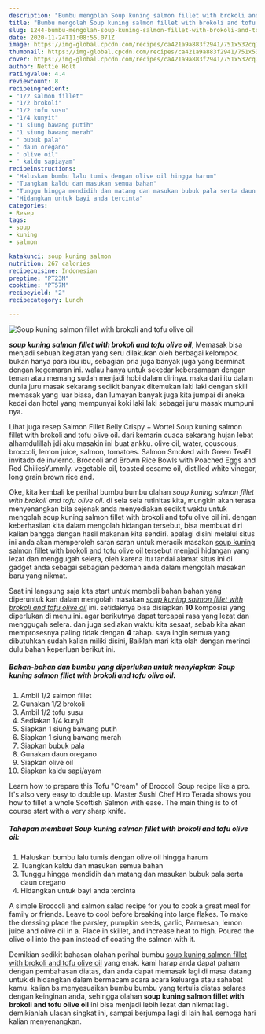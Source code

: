 ```yaml
---
description: "Bumbu mengolah Soup kuning salmon fillet with brokoli and tofu olive oil, Enak"
title: "Bumbu mengolah Soup kuning salmon fillet with brokoli and tofu olive oil, Enak"
slug: 1244-bumbu-mengolah-soup-kuning-salmon-fillet-with-brokoli-and-tofu-olive-oil-enak
date: 2020-11-24T11:08:55.071Z
image: https://img-global.cpcdn.com/recipes/ca421a9a883f2941/751x532cq70/soup-kuning-salmon-fillet-with-brokoli-and-tofu-olive-oil-foto-resep-utama.jpg
thumbnail: https://img-global.cpcdn.com/recipes/ca421a9a883f2941/751x532cq70/soup-kuning-salmon-fillet-with-brokoli-and-tofu-olive-oil-foto-resep-utama.jpg
cover: https://img-global.cpcdn.com/recipes/ca421a9a883f2941/751x532cq70/soup-kuning-salmon-fillet-with-brokoli-and-tofu-olive-oil-foto-resep-utama.jpg
author: Nettie Holt
ratingvalue: 4.4
reviewcount: 8
recipeingredient:
- "1/2 salmon fillet"
- "1/2 brokoli"
- "1/2 tofu susu"
- "1/4 kunyit"
- "1 siung bawang putih"
- "1 siung bawang merah"
- " bubuk pala"
- " daun oregano"
- " olive oil"
- " kaldu sapiayam"
recipeinstructions:
- "Haluskan bumbu lalu tumis dengan olive oil hingga harum"
- "Tuangkan kaldu dan masukan semua bahan"
- "Tunggu hingga mendidih dan matang dan masukan bubuk pala serta daun oregano"
- "Hidangkan untuk bayi anda tercinta"
categories:
- Resep
tags:
- soup
- kuning
- salmon

katakunci: soup kuning salmon 
nutrition: 267 calories
recipecuisine: Indonesian
preptime: "PT23M"
cooktime: "PT57M"
recipeyield: "2"
recipecategory: Lunch

---
```



![Soup kuning salmon fillet with brokoli and tofu olive oil](https://img-global.cpcdn.com/recipes/ca421a9a883f2941/751x532cq70/soup-kuning-salmon-fillet-with-brokoli-and-tofu-olive-oil-foto-resep-utama.jpg)

<b><i>soup kuning salmon fillet with brokoli and tofu olive oil</i></b>, Memasak bisa menjadi sebuah kegiatan yang seru dilakukan oleh berbagai kelompok. bukan hanya para ibu ibu, sebagian pria juga banyak juga yang berminat dengan kegemaran ini. walau hanya untuk sekedar kebersamaan dengan teman atau memang sudah menjadi hobi dalam dirinya. maka dari itu dalam dunia juru masak sekarang sedikit banyak ditemukan laki laki dengan skill memasak yang luar biasa, dan lumayan banyak juga kita jumpai di aneka kedai dan hotel yang mempunyai koki laki laki sebagai juru masak mumpuni nya.

Lihat juga resep Salmon Fillet Belly Crispy + Wortel Soup kuning salmon fillet with brokoli and tofu olive oil. dari kemarin cuaca sekarang hujan lebat alhamdulillah jdi aku masakin ini buat ankku. olive oil, water, couscous, broccoli, lemon juice, salmon, tomatoes. Salmon Smoked with Green TeaEl invitado de invierno. Broccoli and Brown Rice Bowls with Poached Eggs and Red ChiliesYummly. vegetable oil, toasted sesame oil, distilled white vinegar, long grain brown rice and.

Oke, kita kembali ke perihal bumbu bumbu olahan <i>soup kuning salmon fillet with brokoli and tofu olive oil</i>. di sela sela rutinitas kita, mungkin akan terasa menyenangkan bila sejenak anda menyediakan sedikit waktu untuk mengolah soup kuning salmon fillet with brokoli and tofu olive oil ini. dengan keberhasilan kita dalam mengolah hidangan tersebut, bisa membuat diri kalian bangga dengan hasil makanan kita sendiri. apalagi disini melalui situs ini anda akan memperoleh saran saran untuk meracik masakan <u>soup kuning salmon fillet with brokoli and tofu olive oil</u> tersebut menjadi hidangan yang lezat dan menggugah selera, oleh karena itu tandai alamat situs ini di gadget anda sebagai sebagian pedoman anda dalam mengolah masakan baru yang nikmat.


Saat ini langsung saja kita start untuk membeli bahan bahan yang diperuntuk kan dalam mengolah masakan <u><i>soup kuning salmon fillet with brokoli and tofu olive oil</i></u> ini. setidaknya bisa disiapkan <b>10</b> komposisi yang diperlukan di menu ini. agar berikutnya dapat tercapai rasa yang lezat dan menggugah selera. dan juga sediakan waktu kita sesaat, sebab kita akan memprosesnya paling tidak dengan <b>4</b> tahap. saya ingin semua yang dibutuhkan sudah kalian miliki disini, Baiklah mari kita olah dengan merinci dulu bahan keperluan berikut ini.

<!--inarticleads1-->

##### Bahan-bahan dan bumbu yang diperlukan untuk menyiapkan Soup kuning salmon fillet with brokoli and tofu olive oil:

1. Ambil 1/2 salmon fillet
1. Gunakan 1/2 brokoli
1. Ambil 1/2 tofu susu
1. Sediakan 1/4 kunyit
1. Siapkan 1 siung bawang putih
1. Siapkan 1 siung bawang merah
1. Siapkan  bubuk pala
1. Gunakan  daun oregano
1. Siapkan  olive oil
1. Siapkan  kaldu sapi/ayam


Learn how to prepare this Tofu &#34;Cream&#34; of Broccoli Soup recipe like a pro. It&#39;s also very easy to double up. Master Sushi Chef Hiro Terada shows you how to fillet a whole Scottish Salmon with ease. The main thing is to of course start with a very sharp knife. 

<!--inarticleads2-->

##### Tahapan membuat Soup kuning salmon fillet with brokoli and tofu olive oil:

1. Haluskan bumbu lalu tumis dengan olive oil hingga harum
1. Tuangkan kaldu dan masukan semua bahan
1. Tunggu hingga mendidih dan matang dan masukan bubuk pala serta daun oregano
1. Hidangkan untuk bayi anda tercinta


A simple Broccoli and salmon salad recipe for you to cook a great meal for family or friends. Leave to cool before breaking into large flakes. To make the dressing place the parsley, pumpkin seeds, garlic, Parmesan, lemon juice and olive oil in a. Place in skillet, and increase heat to high. Poured the olive oil into the pan instead of coating the salmon with it. 

Demikian sedikit bahasan olahan perihal bumbu <u>soup kuning salmon fillet with brokoli and tofu olive oil</u> yang enak. kami harap anda dapat paham dengan pembahasan diatas, dan anda dapat memasak lagi di masa datang untuk di hidangkan dalam bermacam acara acara keluarga atau sahabat kamu. kalian bs menyesuaikan bumbu bumbu yang tertulis diatas selaras dengan keinginan anda, sehingga olahan <b>soup kuning salmon fillet with brokoli and tofu olive oil</b> ini bisa menjadi lebih lezat dan nikmat lagi. demikianlah ulasan singkat ini, sampai berjumpa lagi di lain hal. semoga hari kalian menyenangkan.

